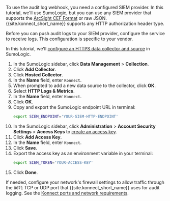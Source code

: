 To use the audit log webhook, you need a configured SIEM provider. In this tutorial, we'll use SumoLogic, but you can use any SIEM provider that supports the [ArcSight CEF Format](https://docs.centrify.com/Content/IntegrationContent/SIEM/arcsight-cef/arcsight-cef-format.htm) or raw JSON. {{site.konnect_short_name}} supports any HTTP authorization header type.

Before you can push audit logs to your SIEM provider, configure the service to receive logs. 
This configuration is specific to your vendor.

In this tutorial, we'll [configure an HTTPS data collector and source](https://help.sumologic.com/docs/send-data/hosted-collectors/http-source/logs-metrics/#configure-an-httplogs-and-metrics-source) in SumoLogic.

1. In the SumoLogic sidebar, click **Data Management** > **Collection**.
1. Click **Add Collector**.
1. Click **Hosted Collector**.
1. In the **Name** field, enter `Konnect`.
1. When prompted to add a new data source to the collector, click **OK**.
1. Select **HTTP Logs & Metrics**.
1. In the **Name** field, enter `Konnect`.
1. Click **OK**.
1. Copy and export the SumoLogic endpoint URL in terminal:
   ```sh
   export SIEM_ENDPOINT='YOUR-SIEM-HTTP-ENDPOINT'
   ```
1. In the SumoLogic sidebar, click **Administration** > **Account Security Settings** > **Access Keys** to [create an access key](https://help.sumologic.com/docs/manage/security/access-keys/#create-an-access-key).
1. Click **Add Access Key**.
1. In the **Name** field, enter `Konnect`.
1. Click **Save**.
1. Export the access key as an environment variable in your terminal:
   ```sh
   export SIEM_TOKEN='YOUR-ACCESS-KEY'
   ```
1. Click **Done**.

If needed, configure your network's firewall settings to allow traffic through the `8071` TCP or UDP port that {{site.konnect_short_name}} uses for audit logging. See the [Konnect ports and network requirements](/konnect-platform/network/).